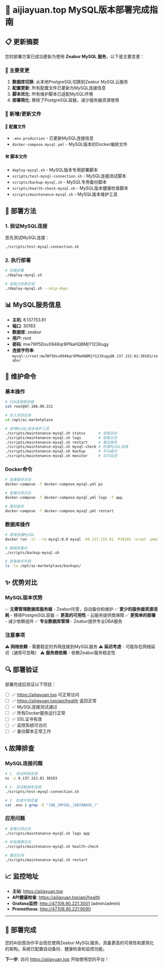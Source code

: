 # 🎉 aijiayuan.top MySQL版本部署完成指南

## 📋 更新摘要

您的部署方案已成功更新为使用 **Zeabur MySQL 服务**，以下是主要变更：

### 🔄 主要变更
1. **数据库切换**: 从本地PostgreSQL切换到Zeabur MySQL云服务
2. **配置更新**: 所有配置文件已更新为MySQL连接信息
3. **脚本优化**: 所有维护脚本已适配MySQL环境
4. **部署简化**: 移除了PostgreSQL容器，减少服务器资源使用

### 📁 新增/更新文件

#### 🔧 配置文件
- `.env.production` - 已更新MySQL连接信息
- `docker-compose.mysql.yml` - MySQL版本的Docker编排文件

#### 🛠️ 脚本文件
- `deploy-mysql.sh` - MySQL版本专用部署脚本
- `scripts/test-mysql-connection.sh` - MySQL连接测试脚本
- `scripts/backup-mysql.sh` - MySQL专用备份脚本
- `scripts/health-check-mysql.sh` - MySQL版本健康检查脚本
- `scripts/maintenance-mysql.sh` - MySQL版本维护工具

## 🚀 部署方法

### 1. 验证MySQL连接
首先测试MySQL连接：
```bash
./scripts/test-mysql-connection.sh
```

### 2. 执行部署
```bash
# 完整部署
./deploy-mysql.sh

# 或跳过依赖安装
./deploy-mysql.sh --skip-deps
```

## 📊 MySQL服务信息

- **主机**: 8.137.153.81
- **端口**: 30183
- **数据库**: zeabur
- **用户**: root
- **密码**: mw7Wf5Dsv0946qr8PNaHQBMjY123Xugy
- **连接字符串**: `mysql://root:mw7Wf5Dsv0946qr8PNaHQBMjY123Xugy@8.137.153.81:30183/zeabur`

## 🔧 维护命令

### 基本操作
```bash
# SSH连接服务器
ssh root@47.108.90.221

# 进入项目目录
cd /opt/ai-marketplace

# 使用MySQL版本维护工具
./scripts/maintenance-mysql.sh status      # 查看状态
./scripts/maintenance-mysql.sh logs        # 查看日志
./scripts/maintenance-mysql.sh restart     # 重启服务
./scripts/maintenance-mysql.sh mysql-check # 检查MySQL连接
./scripts/maintenance-mysql.sh backup      # 手动备份
./scripts/maintenance-mysql.sh monitor     # 实时监控
```

### Docker命令
```bash
# 查看服务状态
docker-compose -f docker-compose.mysql.yml ps

# 查看应用日志
docker-compose -f docker-compose.mysql.yml logs -f app

# 重启服务
docker-compose -f docker-compose.mysql.yml restart
```

### 数据库操作
```bash
# 直接连接MySQL
docker run -it --rm mysql:8.0 mysql -h8.137.153.81 -P30183 -uroot -pmw7Wf5Dsv0946qr8PNaHQBMjY123Xugy zeabur

# 数据库备份
./scripts/backup-mysql.sh

# 查看备份列表
ls -la /opt/ai-marketplace/backups/
```

## ✨ 优势对比

### MySQL版本优势
✅ **无需管理数据库服务器** - Zeabur托管，自动备份和维护
✅ **更少的服务器资源消耗** - 移除PostgreSQL容器
✅ **更高的可用性** - 云服务提供商保障
✅ **更简单的部署** - 减少依赖组件
✅ **专业数据库管理** - Zeabur提供专业DBA服务

### 注意事项
⚠️ **网络依赖** - 需要稳定的外网连接到MySQL服务
⚠️ **延迟考虑** - 可能存在网络延迟（通常可忽略）
⚠️ **服务商依赖** - 依赖Zeabur服务稳定性

## 🔍 部署验证

部署完成后验证以下项目：

- [ ] ✅ https://aijiayuan.top 可正常访问
- [ ] ✅ https://aijiayuan.top/api/health 返回正常
- [ ] ✅ MySQL连接测试通过
- [ ] ✅ 所有Docker服务运行正常
- [ ] ✅ SSL证书有效
- [ ] ✅ 监控系统可访问
- [ ] ✅ 备份脚本正常工作

## 📞 故障排查

### MySQL连接问题
```bash
# 1. 测试网络连接
nc -z 8.137.153.81 30183

# 2. 测试数据库连接
./scripts/test-mysql-connection.sh

# 3. 检查环境变量
cat .env | grep -E "(DB_|MYSQL_|DATABASE_)"
```

### 应用问题
```bash
# 查看应用日志
./scripts/maintenance-mysql.sh logs app

# 检查健康状态
./scripts/maintenance-mysql.sh health-check

# 重启应用
./scripts/maintenance-mysql.sh restart
```

## 📈 监控地址

- **主站**: https://aijiayuan.top
- **API健康检查**: https://aijiayuan.top/api/health
- **Grafana监控**: http://47.108.90.221:3001 (admin/admin)
- **Prometheus**: http://47.108.90.221:9090

---

## 🎊 部署完成

您的AI创意协作平台现在使用Zeabur MySQL服务，具备更高的可用性和更简化的架构。系统已配置自动备份、健康检查和监控功能。

**下一步**: 访问 https://aijiayuan.top 开始使用您的平台！